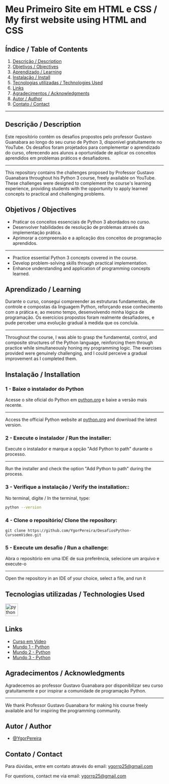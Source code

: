 
# Meu Primeiro Site em HTML e CSS / My first website using HTML and CSS

## Índice / Table of Contents

1. [Descrição / Description](Descrição-/-Description)
2. [Objetivos / Objectives](#Objetivos-/-Objectives)
3. [Aprendizado / Learning](#Aprendizado-/-Learning)
4. [Instalação / Install](#Intalação-/-Installation)
5. [Tecnologias utilizadas / Technologies Used](#Tecnologias-utilizadas-/-Technologies-Used)
6. [Links](#links)
7. [Agradecimentos / Acknowledgments](#Agradecimentos-/-Acknowledgments)
8. [Autor / Author](#Autor-/-Author)
9. [Contato / Contact](#Contato-/-Contact)

---

## Descrição / Description
  Este repositório contém os desafios propostos pelo professor Gustavo Guanabara ao longo do seu curso de Python 3, disponível gratuitamente no YouTube. Os desafios foram projetados para complementar o aprendizado do curso, oferecendo aos alunos a oportunidade de aplicar os conceitos aprendidos em problemas práticos e desafiadores.

---

This repository contains the challenges proposed by Professor Gustavo Guanabara throughout his Python 3 course, freely available on YouTube. These challenges were designed to complement the course's learning experience, providing students with the opportunity to apply learned concepts to practical and challenging problems.

## Objetivos / Objectives
<ul>
 <li>Praticar os conceitos essenciais de Python 3 abordados no curso.</li>
 <li>Desenvolver habilidades de resolução de problemas através da implementação prática.</li>
 <li>Aprimorar a compreensão e a aplicação dos conceitos de programação aprendidos.</li>
</ul>

---

<ul>
 <li>Practice essential Python 3 concepts covered in the course.</li>
 <li>Develop problem-solving skills through practical implementation.</li>
 <li>Enhance understanding and application of programming concepts learned.</li>
</ul>

## Aprendizado / Learning
Durante o curso, consegui compreender as estruturas fundamentais, de controle e compostas da linguagem Python, reforçando esse conhecimento com a prática e, ao mesmo tempo, desenvolvendo minha lógica de programação. Os exercícios propostos foram realmente desafiadores, e pude perceber uma evolução gradual à medida que os concluía.

---

Throughout the course, I was able to grasp the fundamental, control, and composite structures of the Python language, reinforcing them through practice while simultaneously honing my programming logic. The exercises provided were genuinely challenging, and I could perceive a gradual improvement as I completed them.


## Instalação / Installation

### 1 - Baixe o instalador do Python
Acesse o site oficial do Python em [python.org](https://www.python.org) e baixe a versão mais recente.

---

Access the official Python website at [python.org](https://www.python.org) and download the latest version.


### 2 - Execute o instalador / Run the installer:
Execute o instalador e marque a opção "Add Python to path" durante o processo. 

---

Run the installer and check the option "Add Python to path" during the process.

### 3 - Verifique a instalação / Verify the installation::
No terminal, digite / In the terminal, type:
  ```bash
python --version
```

### 4 - Clone o repositório/ Clone the repository:
``` 
git clone https://github.com/YgorPereira/DesafiosPython-CursoemVideo.git
```
### 5 - Execute um desafio / Run a challenge:
Abra o repositório em uma IDE de sua preferência, selecione um arquivo e execute-o

---

Open the repository in an IDE of your choice, select a file, and run it

## Tecnologias utilizadas / Technologies Used
<div align="left">
  <img src="https://cdn.jsdelivr.net/gh/devicons/devicon/icons/python/python-original.svg" height="40" alt="python logo"  />
</div>

## Links

 - [Curso em Vídeo ](https://www.youtube.com/@CursoemVideo)
 - [Mundo 1 - Python](https://www.youtube.com/playlist?list=PLHz_AreHm4dlKP6QQCekuIPky1CiwmdI6)
 - [Mundo 2 - Python](https://www.youtube.com/playlist?list=PLHz_AreHm4dk_nZHmxxf_J0WRAqy5Czye)
 - [Mundo 3 - Python](https://www.youtube.com/playlist?list=PLHz_AreHm4dksnH2jVTIVNviIMBVYyFnH)

## Agradecimentos / Acknowledgments
Agradecemos ao professor Gustavo Guanabara por disponibilizar seu curso gratuitamente e por inspirar a comunidade de programação Python.

---

We thank Professor Gustavo Guanabara for making his course freely available and for inspiring the programming community.

## Autor / Author
- [@YgorPereira](https://github.com/YgorPereira)
  
## Contato / Contact
Para dúvidas, entre em contato através do email: ygorrp25@gmail.com

For questions, contact me via email: ygorrp25@gmail.com

